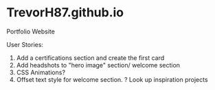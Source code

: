 # TrevorH87.github.io
Portfolio Website


User Stories:

1) Add a certifications section and create the first card
2) Add headshots to "hero image" section/ welcome section
3) CSS Animations?
4) Offset text style for welcome section. ? Look up inspiration projects


